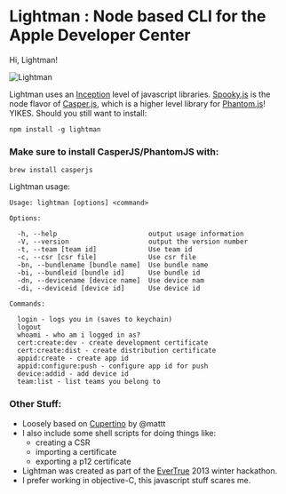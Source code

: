 Lightman : Node based CLI for the Apple Developer Center
========

Hi, Lightman!

![Lightman](https://dl.dropbox.com/u/2836123/melvin_wargames.jpg)

Lightman uses an [Inception](http://4.bp.blogspot.com/_OORyagu8ETY/TE9PNl1Qq4I/AAAAAAAABqQ/_HJ5lfqLNZA/s1600/INCEPTION_WTF_CHART_150.jpg) level of javascript libraries.   [Spooky.js](https://github.com/WaterfallEngineering/SpookyJS) is the node flavor of [Casper.js](https://github.com/n1k0/casperjs), which is a higher level library for [Phantom.js](https://github.com/ariya/phantomjs)! YIKES.  Should you still want to install:


    npm install -g lightman



### Make sure to install CasperJS/PhantomJS with:  

    brew install casperjs


Lightman usage:

````
Usage: lightman [options] <command>

Options:

  -h, --help                       output usage information
  -V, --version                    output the version number
  -t, --team [team id]             Use team id
  -c, --csr [csr file]             Use csr file
  -bn, --bundlename [bundle name]  Use bundle name
  -bi, --bundleid [bundle id]      Use bundle id
  -dn, --devicename [device name]  Use device nam
  -di, --deviceid [device id]      Use device id

Commands:

  login - logs you in (saves to keychain)
  logout
  whoami - who am i logged in as?
  cert:create:dev - create development certificate
  cert:create:dist - create distribution certificate
  appid:create - create app id
  appid:configure:push - configure app id for push
  device:addid - add device id
  team:list - list teams you belong to

````

### Other Stuff:

* Loosely based on [Cupertino](https://github.com/mattt/cupertino) by @mattt
* I also include some shell scripts for doing things like:
  * creating a CSR
  * importing a certificate
  * exporting a p12 certificate
* Lightman was created as part of the [EverTrue](http://www.evertrue.com) 2013 winter hackathon.
* I prefer working in objective-C, this javascript stuff scares me.
